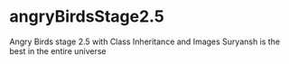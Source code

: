 # angryBirdsStage2.5
Angry Birds stage 2.5 with Class Inheritance and Images
Suryansh is the best in the entire universe 